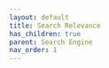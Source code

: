 ```yaml
---
layout: default
title: Search Relevance
has_children: true
parent: Search Engine
nav_order: 1
---
```

